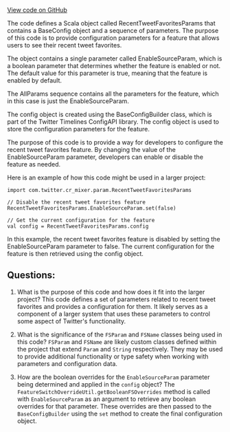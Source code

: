 [View code on GitHub](https://github.com/misbahsy/the-algorithm/cr-mixer/server/src/main/scala/com/twitter/cr_mixer/param/RecentTweetFavoritesParams.scala)

The code defines a Scala object called RecentTweetFavoritesParams that contains a BaseConfig object and a sequence of parameters. The purpose of this code is to provide configuration parameters for a feature that allows users to see their recent tweet favorites. 

The object contains a single parameter called EnableSourceParam, which is a boolean parameter that determines whether the feature is enabled or not. The default value for this parameter is true, meaning that the feature is enabled by default. 

The AllParams sequence contains all the parameters for the feature, which in this case is just the EnableSourceParam. 

The config object is created using the BaseConfigBuilder class, which is part of the Twitter Timelines ConfigAPI library. The config object is used to store the configuration parameters for the feature. 

The purpose of this code is to provide a way for developers to configure the recent tweet favorites feature. By changing the value of the EnableSourceParam parameter, developers can enable or disable the feature as needed. 

Here is an example of how this code might be used in a larger project:

```
import com.twitter.cr_mixer.param.RecentTweetFavoritesParams

// Disable the recent tweet favorites feature
RecentTweetFavoritesParams.EnableSourceParam.set(false)

// Get the current configuration for the feature
val config = RecentTweetFavoritesParams.config
``` 

In this example, the recent tweet favorites feature is disabled by setting the EnableSourceParam parameter to false. The current configuration for the feature is then retrieved using the config object.
## Questions: 
 1. What is the purpose of this code and how does it fit into the larger project? 
   This code defines a set of parameters related to recent tweet favorites and provides a configuration for them. It likely serves as a component of a larger system that uses these parameters to control some aspect of Twitter's functionality.

2. What is the significance of the `FSParam` and `FSName` classes being used in this code? 
   `FSParam` and `FSName` are likely custom classes defined within the project that extend `Param` and `String` respectively. They may be used to provide additional functionality or type safety when working with parameters and configuration data.

3. How are the boolean overrides for the `EnableSourceParam` parameter being determined and applied in the `config` object? 
   The `FeatureSwitchOverrideUtil.getBooleanFSOverrides` method is called with `EnableSourceParam` as an argument to retrieve any boolean overrides for that parameter. These overrides are then passed to the `BaseConfigBuilder` using the `set` method to create the final configuration object.